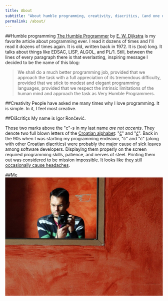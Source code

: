 ```yaml
---
title: About
subtitle: "About humble programming, creativity, diacritics, (and one day eventually about myself as well)."
permalink: /about/
---
```

##Humble programming
[The Humble Programmer](http://www.cs.utexas.edu/users/EWD/transcriptions/EWD03xx/EWD340.html) by [E. W. Dijkstra](http://www.cs.utexas.edu/users/EWD/welcome.html) is my favorite article about programming ever. I read it dozens of times and I'll read it dozens of times again. It is old, written back in 1972. It is (too) long. It talks about things like EDSAC, LISP, ALGOL, and PL/1. Still, between the lines of every paragraph there is that everlasting, inspiring message I decided to be the name of this blog:

> We shall do a much better programming job, provided that we approach the task with a full appreciation of its tremendous difficulty, provided that we stick to modest and elegant programming languages, provided that we respect the intrinsic limitations of the human mind and approach the task as Very Humble Programmers.

##Creativity
People have asked me many times why I love programming. It is simple. In it, I feel most creative.

##Díåcritîçs
My name is Igor Rončević.

Those two marks above the "c"-s in my last name *are not accents*. They denote two full blown letters of the [Croatian alphabet](http://en.wikipedia.org/wiki/Croatian_alphabet): "[č](http://en.wikipedia.org/wiki/Č)" and "[ć](http://en.wikipedia.org/wiki/Ć)". Back in the 90s when I was starting my programming endeavor, "č" and "ć" (along with other Croatian diacritics) were probably the major cause of sick leaves among software developers. Displaying them properly on the screen required programming skills, patience, and nerves of steel. Printing them out was considered to be mission impossible. It looks like [they still occasionally cause headaches](http://stackoverflow.com/questions/1516259/croatian-diacritic-signs-in-mysql-db-utf-8).

##Me
<a href="http://about.me/ironcev"><img src="igor-roncevic.jpg" title="Click to visit my about.me page." alt="About me" style="margin-bottom:2em"></a>